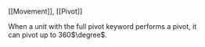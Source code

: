 [[Movement]], [[Pivot]]

When a unit with the full pivot keyword performs a pivot, it  
can pivot up to 360$\degree$.